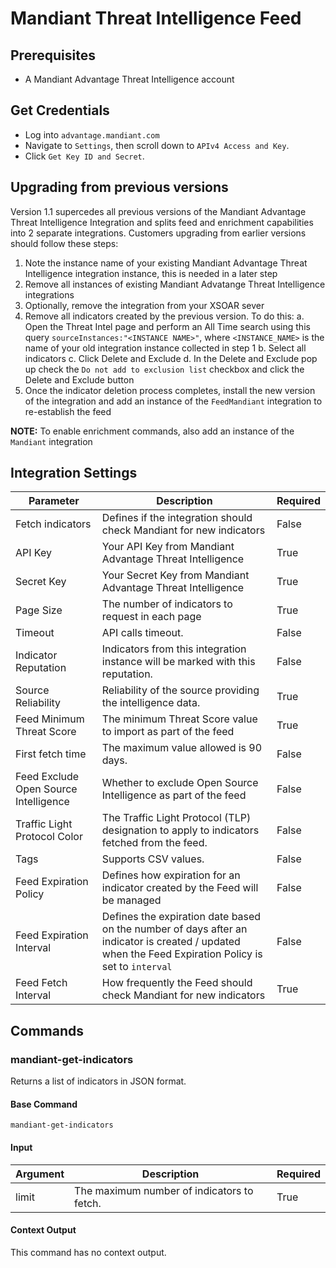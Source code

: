 # Mandiant Threat Intelligence Feed

## Prerequisites
- A Mandiant Advantage Threat Intelligence account

## Get Credentials
- Log into `advantage.mandiant.com`
- Navigate to `Settings`, then scroll down to `APIv4 Access and Key`.
- Click `Get Key ID and Secret`.

## Upgrading from previous versions

Version 1.1 supercedes all previous versions of the Mandiant Advantage Threat Intelligence Integration and splits feed and enrichment capabilities into 2 separate integrations. Customers upgrading from earlier versions should follow these steps:

1. Note the instance name of your existing Mandiant Advantage Threat Intelligence integration instance, this is needed in a later step
2. Remove all instances of existing Mandiant Advatange Threat Intelligence integrations
3. Optionally, remove the integration from your XSOAR sever
4. Remove all indicators created by the previous version. To do this:
    a. Open the Threat Intel page and perform an All Time search using this query `sourceInstances:"<INSTANCE NAME>"`, where `<INSTANCE_NAME>` is the name of your old integration instance collected in step 1
    b. Select all indicators
    c. Click Delete and Exclude
    d. In the Delete and Exclude pop up check the `Do not add to exclusion list` checkbox and click the Delete and Exclude button
5. Once the indicator deletion process completes, install the new version of the integration and add an instance of the `FeedMandiant` integration  to re-establish the feed

**NOTE:** To enable enrichment commands, also add an instance of the `Mandiant` integration

## Integration Settings

| **Parameter** | **Description** | **Required** |
| --- | --- | --- |
| Fetch indicators | Defines if the integration should check Mandiant for new indicators | False |
| API Key | Your API Key from Mandiant Advantage Threat Intelligence | True |
| Secret Key | Your Secret Key from Mandiant Advantage Threat Intelligence | True |
| Page Size | The number of indicators to request in each page | True |
| Timeout | API calls timeout. | False |
| Indicator Reputation | Indicators from this integration instance will be marked with this reputation. | False |
| Source Reliability | Reliability of the source providing the intelligence data. | True |
| Feed Minimum Threat Score | The minimum Threat Score value to import as part of the feed | True |
| First fetch time | The maximum value allowed is 90 days. | False |
| Feed Exclude Open Source Intelligence | Whether to exclude Open Source Intelligence as part of the feed | False |
| Traffic Light Protocol Color | The Traffic Light Protocol (TLP) designation to apply to indicators fetched from the feed. | False |
| Tags | Supports CSV values. | False |
| Feed Expiration Policy | Defines how expiration for an indicator created by the Feed will be managed | False |
| Feed Expiration Interval | Defines the expiration date based on the number of days after an indicator is created / updated when the Feed Expiration Policy is set to `interval` | False |
| Feed Fetch Interval | How frequently the Feed should check Mandiant for new indicators | True |

## Commands

### mandiant-get-indicators

Returns a list of indicators in JSON format.

#### Base Command

`mandiant-get-indicators`

#### Input

| **Argument** | **Description** | **Required** |
| --- | --- | --- |
| limit | The maximum number of indicators to fetch. | True |

#### Context Output

This command has no context output.